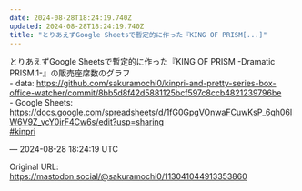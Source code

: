 ```yaml
---
date: 2024-08-28T18:24:19.740Z
updated: 2024-08-28T18:24:19.740Z
title: "とりあえずGoogle Sheetsで暫定的に作った『KING OF PRISM[...]"
---
```


<p>とりあえずGoogle Sheetsで暫定的に作った『KING OF PRISM -Dramatic PRISM.1-』の販売座席数のグラフ<br />- data: <a href="https://github.com/sakuramochi0/kinpri-and-pretty-series-box-office-watcher/commit/8bb5d8f42d5881125bcf597c8ccb4821239796be" target="_blank" rel="nofollow noopener" translate="no"><span class="invisible">https://</span><span class="ellipsis">github.com/sakuramochi0/kinpri</span><span class="invisible">-and-pretty-series-box-office-watcher/commit/8bb5d8f42d5881125bcf597c8ccb4821239796be</span></a><br />- Google Sheets: <a href="https://docs.google.com/spreadsheets/d/1fG0GpgVOnwaFCuwKsP_6qh06lW6V9Z_vcY0irF4Cw6s/edit?usp=sharing" target="_blank" rel="nofollow noopener" translate="no"><span class="invisible">https://</span><span class="ellipsis">docs.google.com/spreadsheets/d</span><span class="invisible">/1fG0GpgVOnwaFCuwKsP_6qh06lW6V9Z_vcY0irF4Cw6s/edit?usp=sharing</span></a><br /><a href="https://mastodon.social/tags/kinpri" class="mention hashtag" rel="tag">#<span>kinpri</span></a></p>

&mdash; 2024-08-28 18:24:19 UTC

Original URL: https://mastodon.social/@sakuramochi0/113041044913353860
